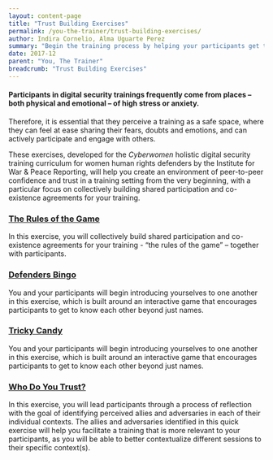 ```yaml
---
layout: content-page
title: "Trust Building Exercises"
permalink: /you-the-trainer/trust-building-exercises/
author: Indira Cornelio, Alma Uguarte Perez
summary: "Begin the training process by helping your participants get to know and trust one another."
date: 2017-12
parent: "You, The Trainer"
breadcrumb: "Trust Building Exercises"
---
```


#### Participants in digital security trainings frequently come from places – both physical and emotional – of high stress or anxiety.
Therefore, it is essential that they perceive a training as a safe space, where they can feel at ease sharing their fears, doubts and emotions, and can actively participate and engage with others.

These exercises, developed for the *Cyberwomen* holistic digital security training curriculum for women human rights defenders by the Institute for War & Peace Reporting, will help you create an environment of peer-to-peer confidence and trust in a training setting from the very beginning, with a particular focus on collectively building shared participation and co-existence agreements for your training.

### [The Rules of the Game](/you-the-trainer/trust-building-exercises/the-rules-of-the-game/)
In this exercise, you will collectively build shared participation and co-existence agreements for your training - “the rules of the game” – together with participants.

### [Defenders Bingo](/you-the-trainer/trust-building-exercises/defenders-bingo/)
You and your participants will begin introducing yourselves to one another in this exercise, which is built around an interactive game that encourages participants to get to know each other beyond just names.

### [Tricky Candy](/you-the-trainer/trust-building-exercises/tricky-candy/)
You and your participants will begin introducing yourselves to one another in this exercise, which is built around an interactive game that encourages participants to get to know each other beyond just names.

### [Who Do You Trust?](/you-the-trainer/trust-building-exercises/who-do-you-trust/)
In this exercise, you will lead participants through a process of reflection with the goal of identifying perceived allies and adversaries in each of their individual contexts. The allies and adversaries identified in this quick exercise will help you facilitate a training that is more relevant to your participants, as you will be able to better contextualize different sessions to their specific context(s).
